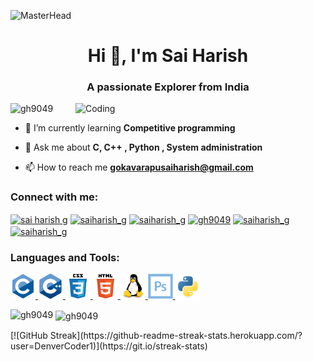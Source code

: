 ![MasterHead](https://blogger.googleusercontent.com/img/b/R29vZ2xl/AVvXsEg0NWZ3i3jjawR_58198aFv52jPdeKKL6VSqIu7dDFmjIO9FLWNZoh9iBUgoQXsprYfbPwt3OwIUDOmpgY2TCOFrEktq__uwHr5fMVlRfL7S-Hk2umxa88ZovBdJOx8tSE6z1kTyS1XXe-z4sKWq3tQa9BfOLPhM_fuuGYxC0-R4LCnTHN8E4amZhjc/w640-h192/rain_matrix.gif)
<h1 align="center">Hi 👋, I'm Sai Harish</h1>
<h3 align="center">A passionate Explorer from India</h3>
<img align="right" alt="Coding" width="400" src="https://adcy.io/wp-content/uploads/2020/04/anti-hacking.gif">

<p align="left"> <img src="https://komarev.com/ghpvc/?username=gh9049&label=Profile%20views&color=0e75b6&style=flat" alt="gh9049" /> </p>

- 🌱 I’m currently learning **Competitive programming**

- 💬 Ask me about **C, C++ , Python , System administration**

- 📫 How to reach me **gokavarapusaiharish@gmail.com**

<h3 align="left">Connect with me:</h3>
<p align="left">
<a href="https://linkedin.com/in/sai harish g" target="blank"><img align="center" src="https://raw.githubusercontent.com/rahuldkjain/github-profile-readme-generator/master/src/images/icons/Social/linked-in-alt.svg" alt="sai harish g" height="30" width="40" /></a>
<a href="https://instagram.com/saiharish_g" target="blank"><img align="center" src="https://raw.githubusercontent.com/rahuldkjain/github-profile-readme-generator/master/src/images/icons/Social/instagram.svg" alt="saiharish_g" height="30" width="40" /></a>
<a href="https://www.codechef.com/users/saiharish_g" target="blank"><img align="center" src="https://cdn.jsdelivr.net/npm/simple-icons@3.1.0/icons/codechef.svg" alt="saiharish_g" height="30" width="40" /></a>
<a href="https://www.hackerrank.com/gh9049" target="blank"><img align="center" src="https://raw.githubusercontent.com/rahuldkjain/github-profile-readme-generator/master/src/images/icons/Social/hackerrank.svg" alt="gh9049" height="30" width="40" /></a>
<a href="https://codeforces.com/profile/saiharish_g" target="blank"><img align="center" src="https://raw.githubusercontent.com/rahuldkjain/github-profile-readme-generator/master/src/images/icons/Social/codeforces.svg" alt="saiharish_g" height="30" width="40" /></a>
<a href="https://www.leetcode.com/saiharish_g" target="blank"><img align="center" src="https://raw.githubusercontent.com/rahuldkjain/github-profile-readme-generator/master/src/images/icons/Social/leet-code.svg" alt="saiharish_g" height="30" width="40" /></a>
</p>

<h3 align="left">Languages and Tools:</h3>
<p align="left"> <a href="https://www.cprogramming.com/" target="_blank" rel="noreferrer"> <img src="https://raw.githubusercontent.com/devicons/devicon/master/icons/c/c-original.svg" alt="c" width="40" height="40"/> </a> <a href="https://www.w3schools.com/cpp/" target="_blank" rel="noreferrer"> <img src="https://raw.githubusercontent.com/devicons/devicon/master/icons/cplusplus/cplusplus-original.svg" alt="cplusplus" width="40" height="40"/> </a> <a href="https://www.w3schools.com/css/" target="_blank" rel="noreferrer"> <img src="https://raw.githubusercontent.com/devicons/devicon/master/icons/css3/css3-original-wordmark.svg" alt="css3" width="40" height="40"/> </a> <a href="https://www.w3.org/html/" target="_blank" rel="noreferrer"> <img src="https://raw.githubusercontent.com/devicons/devicon/master/icons/html5/html5-original-wordmark.svg" alt="html5" width="40" height="40"/> </a> <a href="https://www.linux.org/" target="_blank" rel="noreferrer"> <img src="https://raw.githubusercontent.com/devicons/devicon/master/icons/linux/linux-original.svg" alt="linux" width="40" height="40"/> </a> <a href="https://www.photoshop.com/en" target="_blank" rel="noreferrer"> <img src="https://raw.githubusercontent.com/devicons/devicon/master/icons/photoshop/photoshop-line.svg" alt="photoshop" width="40" height="40"/> </a> <a href="https://www.python.org" target="_blank" rel="noreferrer"> <img src="https://raw.githubusercontent.com/devicons/devicon/master/icons/python/python-original.svg" alt="python" width="40" height="40"/> </a> </p>

<p><img align="left" src="https://github-readme-stats.vercel.app/api/top-langs?username=gh9049&show_icons=true&locale=en&layout=compact" alt="gh9049" /></p>

<p>&nbsp;<img align="center" src="https://github-readme-stats.vercel.app/api?username=gh9049&show_icons=true&locale=en" alt="gh9049" /></p>
[![GitHub Streak](https://github-readme-streak-stats.herokuapp.com/?user=DenverCoder1)](https://git.io/streak-stats)

